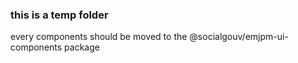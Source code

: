 ### this is a temp folder

every components should be moved to the @socialgouv/emjpm-ui-components package